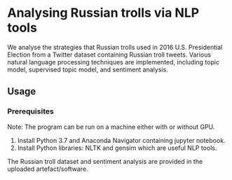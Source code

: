 # Analysing Russian trolls via NLP tools
We analyse the strategies that Russian trolls used in 2016 U.S. Presidential Election from a Twitter dataset containing Russian troll tweets. Various natural language processing techniques are implemented, including topic model, supervised topic model, and sentiment analysis.

## Usage
### Prerequisites

Note: The program can be run on a machine either with or without GPU.
1. Install Python 3.7 and Anaconda Navigator containing jupyter notebook.
2. Install Python libraries: NLTK and gensim which are useful NLP tools.

The Russian troll dataset and sentiment analysis are provided in the uploaded artefact/software.
